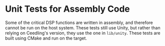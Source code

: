 Unit Tests for Assembly Code
============================
Some of the critical DSP functions are written in assembly, and therefore cannot
be run on the host system.  These tests still use Unity, but rather than relying
on Ceedling's version, they use the one in `lib/unity`.  These tests are built
using CMake and run on the target.
